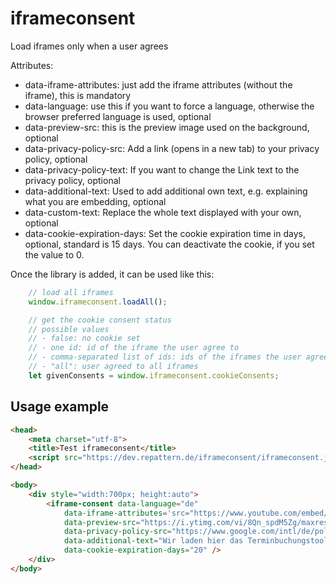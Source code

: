 # iframeconsent
Load iframes only when a user agrees

Attributes:
- data-iframe-attributes: just add the iframe attributes (without the iframe), this is mandatory
- data-language: use this if you want to force a language, otherwise the browser preferred language is used, optional
- data-preview-src: this is the preview image used on the background, optional
- data-privacy-policy-src: Add a link (opens in a new tab) to your privacy policy, optional
- data-privacy-policy-text: If you want to change the Link text to the privacy policy, optional
- data-additional-text: Used to add additional own text, e.g. explaining what you are embedding, optional
- data-custom-text: Replace the whole text displayed with your own, optional
- data-cookie-expiration-days: Set the cookie expiration time in days, optional, standard is 15 days. You can deactivate the cookie, if you set the value to 0.

Once the library is added, it can be used like this:

```javascript
    // load all iframes
    window.iframeconsent.loadAll();

    // get the cookie consent status
    // possible values
    // - false: no cookie set
    // - one id: id of the iframe the user agree to
    // - comma-separated list of ids: ids of the iframes the user agreed to
    // - "all": user agreed to all iframes
    let givenConsents = window.iframeconsent.cookieConsents;

```	

## Usage example

```html
<head>
    <meta charset="utf-8">
    <title>Test iframeconsent</title>
    <script src="https://dev.repattern.de/iframeconsent/iframeconsent.js"></script>
</head>

<body>
    <div style="width:700px; height:auto">
        <iframe-consent data-language="de"
            data-iframe-attributes='src="https://www.youtube.com/embed/8Qn_spdM5Zg" width="560" height="315" frameborder="0" allowfullscreen'
            data-preview-src="https://i.ytimg.com/vi/8Qn_spdM5Zg/maxresdefault.jpg"
            data-privacy-policy-src="https://www.google.com/intl/de/policies/privacy/"
            data-additional-text="Wir laden hier das Terminbuchungstool von Microsoft"
            data-cookie-expiration-days="20" />
    </div>
</body>
```